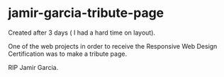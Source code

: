 # jamir-garcia-tribute-page

Created after 3 days ( I had a hard time on layout).

One of the web projects in order to receive the Responsive Web Design Certification was to make a tribute page.

RIP Jamir Garcia.
